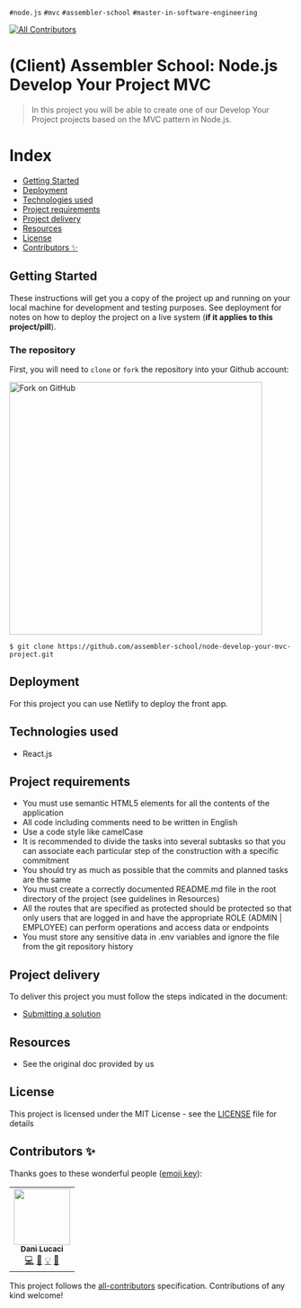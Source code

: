 `#node.js` `#mvc` `#assembler-school` `#master-in-software-engineering`

<!-- ALL-CONTRIBUTORS-BADGE:START - Do not remove or modify this section -->

[![All Contributors](https://img.shields.io/badge/all_contributors-1-orange.svg?style=flat-square)](#contributors-)

<!-- ALL-CONTRIBUTORS-BADGE:END -->

# (Client) Assembler School: Node.js Develop Your Project MVC <!-- omit in toc -->

> In this project you will be able to create one of our Develop Your Project
> projects based on the MVC pattern in Node.js.

# Index <!-- omit in toc -->

- [Getting Started](#getting-started)
- [Deployment](#deployment)
- [Technologies used](#technologies-used)
- [Project requirements](#project-requirements)
- [Project delivery](#project-delivery)
- [Resources](#resources)
- [License](#license)
- [Contributors ✨](#contributors-)

## Getting Started

These instructions will get you a copy of the project up and running on your
local machine for development and testing purposes. See deployment for notes on
how to deploy the project on a live system (**if it applies to this
project/pill**).

### The repository

First, you will need to `clone` or `fork` the repository into your Github
account:

<img src="https://docs.github.com/assets/images/help/repository/fork_button.jpg" alt="Fork on GitHub" width='450'>

```
$ git clone https://github.com/assembler-school/node-develop-your-mvc-project.git
```

## Deployment

For this project you can use Netlify to deploy the front app.

## Technologies used

- React.js

## Project requirements

- You must use semantic HTML5 elements for all the contents of the application
- All code including comments need to be written in English
- Use a code style like camelCase
- It is recommended to divide the tasks into several subtasks so that you can
  associate each particular step of the construction with a specific commitment
- You should try as much as possible that the commits and planned tasks are the
  same
- You must create a correctly documented README.md file in the root directory of
  the project (see guidelines in Resources)
- All the routes that are specified as protected should be protected so that
  only users that are logged in and have the appropriate ROLE (ADMIN | EMPLOYEE)
  can perform operations and access data or endpoints
- You must store any sensitive data in .env variables and ignore the file from
  the git repository history

## Project delivery

To deliver this project you must follow the steps indicated in the document:

- [Submitting a solution](https://www.notion.so/Submitting-a-solution-524dab1a71dd4b96903f26385e24cdb6)

## Resources

- See the original doc provided by us

## License

This project is licensed under the MIT License - see the [LICENSE](LICENSE) file
for details

## Contributors ✨

Thanks goes to these wonderful people
([emoji key](https://allcontributors.org/docs/en/emoji-key)):

<!-- ALL-CONTRIBUTORS-LIST:START - Do not remove or modify this section -->
<!-- prettier-ignore-start -->
<!-- markdownlint-disable -->
<table>
  <tr>
    <td align="center"><a href="http://www.danilucaci.com"><img src="https://avatars.githubusercontent.com/u/19062818?v=4?s=100" width="100px;" alt=""/><br /><sub><b>Dani Lucaci</b></sub></a><br /><a href="https://github.com/assembler-school/vanilla-js-project-template/commits?author=danilucaci" title="Code">💻</a> <a href="https://github.com/assembler-school/vanilla-js-project-template/commits?author=danilucaci" title="Documentation">📖</a> <a href="#example-danilucaci" title="Examples">💡</a> <a href="#tool-danilucaci" title="Tools">🔧</a></td>
  </tr>
</table>

<!-- markdownlint-restore -->
<!-- prettier-ignore-end -->

<!-- ALL-CONTRIBUTORS-LIST:END -->

This project follows the
[all-contributors](https://github.com/all-contributors/all-contributors)
specification. Contributions of any kind welcome!
